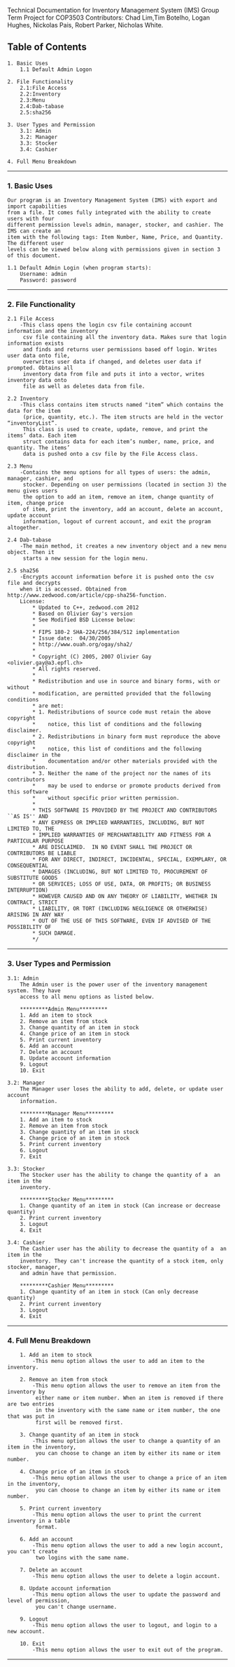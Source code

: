 Technical Documentation for Inventory Management System (IMS)
Group Term Project for COP3503
Contributors: Chad Lim,Tim Botelho, Logan Hughes, Nickolas Pais, Robert Parker, Nicholas White.


## Table of Contents
	1. Basic Uses
		1.1 Default Admin Logon
		
	2. File Functionality
		2.1:File Access
		2.2:Inventory
		2.3:Menu
		2.4:Dab-tabase
		2.5:sha256
		
	3. User Types and Permission
		3.1: Admin
		3.2: Manager
		3.3: Stocker
		3.4: Cashier
		
	4. Full Menu Breakdown


------------------------------------------------------------------------------------------
### 1. Basic Uses
	Our program is an Inventory Management System (IMS) with export and import capabilities
	from a file. It comes fully integrated with the ability to create users with four 
	different permission levels admin, manager, stocker, and cashier. The IMS can create an
	item with the following tags: Item Number, Name, Price, and Quantity. The different user
	levels can be viewed below along with permissions given in section 3 of this document. 
	
	1.1 Default Admin Login (when program starts): 
		Username: admin
		Password: password
 
------------------------------------------------------------------------------------------
### 2. File Functionality
	2.1 File Access
		-This class opens the login csv file containing account information and the inventory
		 csv file containing all the inventory data. Makes sure that login information exists
		 and finds and returns user permissions based off login. Writes user data onto file, 
		 overwrites user data if changed, and deletes user data if prompted. Obtains all 
		 inventory data from file and puts it into a vector, writes inventory data onto 
		 file as well as deletes data from file.
		 
	2.2 Inventory
		-This class contains item structs named "item” which contains the data for the item
		 (price, quantity, etc.). The item structs are held in the vector “inventoryList”.
		 This class is used to create, update, remove, and print the items’ data. Each item
		 struct contains data for each item’s number, name, price, and quantity. The items’
		 data is pushed onto a csv file by the File Access class.
		 
	2.3 Menu
		-Contains the menu options for all types of users: the admin, manager, cashier, and
		 stocker. Depending on user permissions (located in section 3) the menu gives users
		 the option to add an item, remove an item, change quantity of item, change price 
		 of item, print the inventory, add an account, delete an account, update account 
		 information, logout of current account, and exit the program altogether.
		
	2.4 Dab-tabase 
		-The main method, it creates a new inventory object and a new menu object. Then it
		 starts a new session for the login menu.
		 
	2.5 sha256
		-Encrypts account information before it is pushed onto the csv file and decrypts 
		when it is accessed. Obtained from http://www.zedwood.com/article/cpp-sha256-function.
		License:
			* Updated to C++, zedwood.com 2012
 			* Based on Olivier Gay's version
			* See Modified BSD License below: 
			*
			* FIPS 180-2 SHA-224/256/384/512 implementation
			* Issue date:  04/30/2005
			* http://www.ouah.org/ogay/sha2/
			*
			* Copyright (C) 2005, 2007 Olivier Gay <olivier.gay@a3.epfl.ch>
 			* All rights reserved.
			*
			* Redistribution and use in source and binary forms, with or without
 			* modification, are permitted provided that the following conditions
 			* are met:
			* 1. Redistributions of source code must retain the above copyright
			*    notice, this list of conditions and the following disclaimer.
 			* 2. Redistributions in binary form must reproduce the above copyright
			*    notice, this list of conditions and the following disclaimer in the
			*    documentation and/or other materials provided with the distribution.
			* 3. Neither the name of the project nor the names of its contributors
 			*    may be used to endorse or promote products derived from this software
 			*    without specific prior written permission.
			*
			* THIS SOFTWARE IS PROVIDED BY THE PROJECT AND CONTRIBUTORS ``AS IS'' AND
			* ANY EXPRESS OR IMPLIED WARRANTIES, INCLUDING, BUT NOT LIMITED TO, THE
			* IMPLIED WARRANTIES OF MERCHANTABILITY AND FITNESS FOR A PARTICULAR PURPOSE
 			* ARE DISCLAIMED.  IN NO EVENT SHALL THE PROJECT OR CONTRIBUTORS BE LIABLE
			* FOR ANY DIRECT, INDIRECT, INCIDENTAL, SPECIAL, EXEMPLARY, OR CONSEQUENTIAL
 			* DAMAGES (INCLUDING, BUT NOT LIMITED TO, PROCUREMENT OF SUBSTITUTE GOODS
 			* OR SERVICES; LOSS OF USE, DATA, OR PROFITS; OR BUSINESS INTERRUPTION)
 			* HOWEVER CAUSED AND ON ANY THEORY OF LIABILITY, WHETHER IN CONTRACT, STRICT
 			* LIABILITY, OR TORT (INCLUDING NEGLIGENCE OR OTHERWISE) ARISING IN ANY WAY
 			* OUT OF THE USE OF THIS SOFTWARE, EVEN IF ADVISED OF THE POSSIBILITY OF
 			* SUCH DAMAGE.
 			*/

------------------------------------------------------------------------------------------
### 3. User Types and Permission
	3.1: Admin 
		The Admin user is the power user of the inventory management system. They have 
		access to all menu options as listed below.
	
		*********Admin Menu*********
		1. Add an item to stock
		2. Remove an item from stock
		3. Change quantity of an item in stock
		4. Change price of an item in stock
		5. Print current inventory
		6. Add an account
		7. Delete an account
		8. Update account information
		9. Logout
		10. Exit

	3.2: Manager
		The Manager user loses the ability to add, delete, or update user account 
		information.
	
		*********Manager Menu*********
		1. Add an item to stock
		2. Remove an item from stock
		3. Change quantity of an item in stock
		4. Change price of an item in stock
		5. Print current inventory
		6. Logout
		7. Exit
		
	3.3: Stocker
		The Stocker user has the ability to change the quantity of a  an item in the 
		inventory.
	
		*********Stocker Menu*********
		1. Change quantity of an item in stock (Can increase or decrease quantity)
		2. Print current inventory
		3. Logout
		4. Exit
		
	3.4: Cashier
		The Cashier user has the ability to decrease the quantity of a  an item in the 
		inventory. They can't increase the quantity of a stock item, only stocker, manager,
		and admin have that permission.
	
		*********Cashier Menu*********
		1. Change quantity of an item in stock (Can only decrease quantity)
		2. Print current inventory
		3. Logout
		4. Exit
		
------------------------------------------------------------------------------------------	
### 4. Full Menu Breakdown

		1. Add an item to stock 
			-This menu option allows the user to add an item to the inventory.
			 
		2. Remove an item from stock
			-This menu option allows the user to remove an item from the inventory by 
			 either name or item number. When an item is removed if there are two entries 
			 in the inventory with the same name or item number, the one that was put in 
			 first will be removed first.
			 
		3. Change quantity of an item in stock
			-This menu option allows the user to change a quantity of an item in the inventory, 
			 you can choose to change an item by either its name or item number.
			 
		4. Change price of an item in stock
			-This menu option allows the user to change a price of an item in the inventory, 
			 you can choose to change an item by either its name or item number.
			 
		5. Print current inventory
			-This menu option allows the user to print the current inventory in a table 
			 format.
			
		6. Add an account
			-This menu option allows the user to add a new login account, you can't create
			 two logins with the same name.
			 
		7. Delete an account
			-This menu option allows the user to delete a login account.
			
		8. Update account information
			-This menu option allows the user to update the password and level of permission,
			 you can't change username.
			 
		9. Logout
			-This menu option allows the user to logout, and login to a new account.
			
		10. Exit
			-This menu option allows the user to exit out of the program.
			
------------------------------------------------------------------------------------------	
